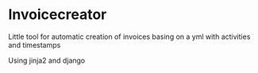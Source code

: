 # Invoicecreator

Little tool for automatic creation of invoices basing on a yml with activities and timestamps

Using jinja2 and django

